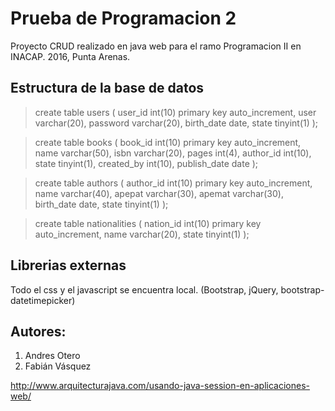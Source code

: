 # Prueba de Programacion 2
Proyecto CRUD realizado en java web para el ramo Programacion II en
INACAP. 2016, Punta Arenas.

## Estructura de la base de datos
>create table users (
>	user_id int(10) primary key auto_increment,
>	user varchar(20),
>	password varchar(20),
>	birth_date date,
>	state tinyint(1)
>);

>create table books (
>	book_id int(10) primary key auto_increment,
>	name varchar(50),
>	isbn varchar(20),
>	pages int(4),
>	author_id int(10),
>	state tinyint(1),
>	created_by int(10),
>	publish_date date
>);

>create table authors (
>	author_id int(10) primary key auto_increment,
>	name varchar(40),
>	apepat varchar(30),
>	apemat varchar(30),
>	birth_date date,
> state tinyint(1)
>);

>create table nationalities (
>	nation_id int(10) primary key auto_increment,
>	name varchar(20),
>	state tinyint(1)
>);

## Librerias externas
Todo el css y el javascript se encuentra local. (Bootstrap, jQuery, bootstrap-datetimepicker)

## Autores:
1. Andres Otero
2. Fabián Vásquez

http://www.arquitecturajava.com/usando-java-session-en-aplicaciones-web/

